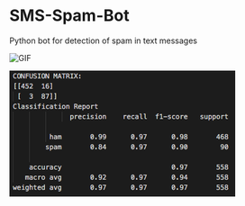 # SMS-Spam-Bot
Python bot for detection of spam in text messages

![GIF](https://media.giphy.com/media/QQ5WeXja47qzm/giphy.gif)

![Report](./screenshots/report.png)